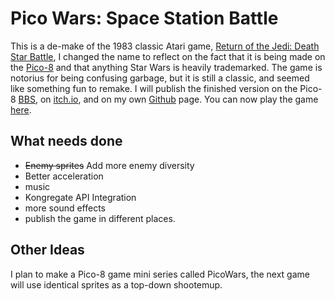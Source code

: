 # Pico Wars: Space Station Battle
This is a de-make of the 1983 classic Atari game, [Return of the Jedi: Death Star Battle](https://en.wikipedia.org/wiki/Return_of_the_Jedi:_Death_Star_Battle), I changed the name to reflect on the fact that it is being made on the [Pico-8](https://www.lexaloffle.com/pico-8.php) and that anything Star Wars is heavily trademarked. The game is notorius for being confusing garbage, but it is still a classic, and seemed like something fun to remake. I will publish the finished version on the Pico-8 [BBS](https://www.lexaloffle.com/bbs/?cat=7), on [itch.io](https://itch.io/), and on my own [Github](https://chand1012.github.io/) page. You can now play the game [here](https://chand1012.github.io/nanowars-spacestation/docs/index.html).

## What needs done
- ~~Enemy sprites~~ Add more enemy diversity
- Better acceleration
- music
- Kongregate API Integration
- more sound effects
- publish the game in different places.

## Other Ideas
I plan to make a Pico-8 game mini series called PicoWars, the next game will use identical sprites as a top-down shootemup.
